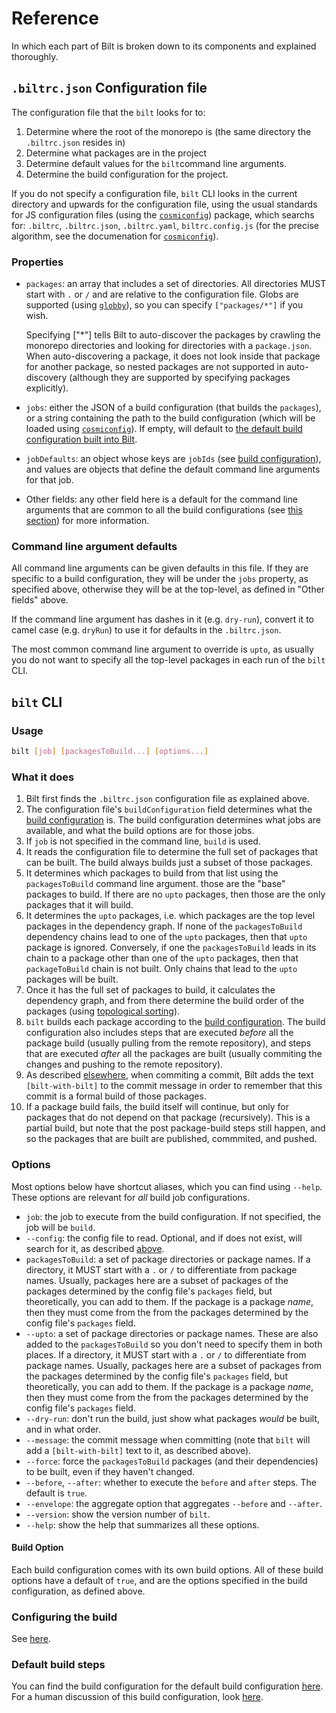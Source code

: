<!-- markdownlint-disable MD033 -->
# Reference

In which each part of Bilt is broken down to its components and explained thoroughly.

## <a name="configuration-file"></name>`.biltrc.json` Configuration file

The configuration file that the `bilt` looks for to:

1. Determine where the root of the monorepo is (the same directory the `.biltrc.json` resides in)
1. Determine what packages are in the project
1. Determine default values for the `bilt`command line arguments.
1. Determine the build configuration for the project.

If you do not specify a configuration file, `bilt` CLI looks in the current
directory and upwards for the configuration file, using the usual standards for JS configuration
files (using the [`cosmiconfig`](https://github.com/davidtheclark/cosmiconfig)) package, which
searchs for: `.biltrc`, `.biltrc.json`, `.biltrc.yaml`, `biltrc.config.js`
(for the precise algorithm, see the documenation
for [`cosmiconfig`](https://github.com/davidtheclark/cosmiconfig)).

### Properties

* `packages`: an array that includes a set of directories. All directories MUST
   start with `.` or `/` and are relative to the configuration file.
   Globs are supported (using [`globby`](https://github.com/sindresorhus/globby)),
   so you can specify `["packages/*"]` if you wish.

   Specifying ["*"] tells Bilt to auto-discover the packages by crawling the
   monorepo directories and looking for directories with a `package.json`.
   When auto-discovering a package,
   it does not look inside that package for another package, so nested packages
   are not supported in auto-discovery
   (although they are supported by specifying packages explicitly).
* `jobs`: either the JSON of a build configuration (that builds the `packages`), or a string
  containing the path to the build configuration (which will be loaded using
  [`cosmiconfig`](https://github.com/davidtheclark/cosmiconfig)). If empty, will default to [the
  default build configuration built into
  Bilt](./build-configurations.md#the-default-build-configuration).
* `jobDefaults`: an object whose keys are `jobIds` (see [build
   configuration](./build-configurations.md)), and values are objects that define
   the default command line arguments for that job.
* Other fields: any other field here is a default for the command line arguments that
  are common to all the build configurations (see [this section](#command-line-argument-defaults))
  for more information.

### Command line argument defaults

All command line arguments can be given defaults in this file. If they are specific
to a build configuration, they will be under the `jobs` property, as specified above,
otherwise they will be at the top-level, as defined in "Other fields" above.

If the command line argument has dashes in it (e.g. `dry-run`), convert it to camel case
(e.g. `dryRun`) to use it for defaults in the `.biltrc.json`.

The most common command line argument to override is `upto`, as usually you do not want to
specify all the top-level packages in each run of the `bilt` CLI.

## `bilt` CLI

### Usage

```sh
bilt [job] [packagesToBuild...] [options...]
```

### What it does

1. Bilt first finds the `.biltrc.json` configuration file as explained above.
1. The configuration file's `buildConfiguration` field determines what the [build
   configuration](./build-configurations.md) is. The build configuration determines
   what jobs are available, and what the build options are for those jobs.
1. If `job` is not specified in the command line, `build` is used.
1. It reads the configuration file to determine the full set of packages that can be built.
   The build always builds just a subset of those packages.
1. It determines which packages to build from that list using the `packagesToBuild` command line
   argument. those are the "base" packages to build.
   If there are no `upto` packages, then those are the only packages that it will build.
1. It determines the `upto` packages, i.e. which packages are the top level packages in the
   dependency graph. If none of the `packagesToBuild` dependency chains lead to one
   of the `upto` packages, then that `upto` package is ignored.
   Conversely, if one the `packagesToBuild`
   leads in its chain to a package other than one of the `upto` packages, then that
   `packageToBuild` chain is not built. Only chains that lead to the `upto` packages will be built.
1. Once it has the full set of packages to build, it calculates the dependency graph,
   and from there determine the build order of the packages
   (using [topological sorting](https://en.wikipedia.org/wiki/Topological_sorting)).
1. `bilt` builds each package according to the [build
   configuration](./build-configurations.md). The build configuration also includes steps that
   are executed _before_ all the package build (usually pulling from the remote repository), and
   steps that are executed _after_ all the packages are built (usually commiting the changes and
   pushing to the remote repository).
1. As described [elsewhere](./how-bilt-works.md#packages-built-how),
   when commiting a commit, Bilt adds the text `[bilt-with-bilt]` to
   the commit message in order to remember that this commit is a formal build of those packages.
1. If a package build fails, the build itself will continue, but only for packages that
   do not depend on that package (recursively). This is a partial build, but note that the
   post package-build steps still happen, and so the packages that are built are published,
   commmited, and pushed.

### Options

Most options below have shortcut aliases, which you can find using `--help`. These options
are relevant for _all_ build job configurations.

* `job`: the job to execute from the build configuration. If not specified, the job will be `build`.
* `--config`: the config file to read. Optional, and if does not exist, will search
  for it, as described [above](#configuration-file).
* `packagesToBuild`: a set of package directories or package names. If a directory, it MUST
  start with a `.` or `/` to differentiate from package names. Usually, packages here are
  a subset of packages of the packages determined by the config file's `packages` field,
  but theoretically, you can add to them. If the package is a package _name_, then they must
  come from the from the packages determined by the config file's `packages` field.
* <a name="upto"></a>`--upto`: a set of package directories or package names.
  These are also added to the
  `packagesToBuild` so you don't need to specify them in both places. If a directory, it MUST
  start with a `.` or `/` to differentiate from package names. Usually, packages here are
  a subset of packages from the packages determined by the config file's `packages` field,
  but theoretically, you can add to them. If the package is a package _name_, then they must
  come from the from the packages determined by the config file's `packages` field.
* `--dry-run`: don't run the build, just show what packages _would_ be built, and in what order.
* `--message`: the commit message when committing
  (note that `bilt` will add a `[bilt-with-bilt]` text to it, as described above).
* `--force`: force the `packagesToBuild` packages (and their dependencies) to be built,
  even if they haven't changed.
* `--before`, `--after`: whether to execute the `before` and `after` steps. The default is `true`.
* `--envelope`: the aggregate option that aggregates `--before` and `--after`.
* `--version`: show the version number of `bilt`.
* `--help`: show the help that summarizes all these options.

#### Build Option

Each build configuration comes with its own build options.  All of these build options have a
default of `true`, and are the options specified in the build configuration, as defined above.

### <a name="configuring-build">Configuring the build

See [here](./build-configurations.md).

### Default build steps

You can find the build configuration for the default build configuration
[here](./packages/build-with-configuration/src/types.js). For a human discussion
of this build configuration, look [here](./build-configurations.md#the-default-build-configuration).

